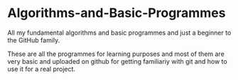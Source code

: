 # Algorithms-and-Basic-Programmes
All my fundamental algorithms and basic programmes and just a beginner to the GitHub family.

These are all the programmes for learning purposes and most of them are very basic and uploaded on github for getting familiariy
with git and how to use it for a real project.

